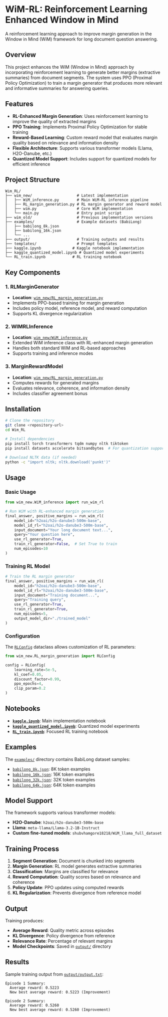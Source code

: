 # WiM-RL: Reinforcement Learning Enhanced Window in Mind

A reinforcement learning approach to improve margin generation in the Window in Mind (WiM) framework for long document question answering.

## Overview

This project enhances the WiM (Window in Mind) approach by incorporating reinforcement learning to generate better margins (extractive summaries) from document segments. The system uses PPO (Proximal Policy Optimization) to train a margin generator that produces more relevant and informative summaries for answering queries.

## Features

- **RL-Enhanced Margin Generation**: Uses reinforcement learning to improve the quality of extracted margins
- **PPO Training**: Implements Proximal Policy Optimization for stable training
- **Reward-Based Learning**: Custom reward model that evaluates margin quality based on relevance and information density
- **Flexible Architecture**: Supports various transformer models (Llama, H2O-Danube, etc.)
- **Quantized Model Support**: Includes support for quantized models for efficient inference

## Project Structure

```
Wim_RL/
├── wim_new/                    # Latest implementation
│   ├── WiM_inference.py        # Main WiM-RL inference pipeline
│   ├── RL_margin_generation.py # RL margin generator and reward model
│   ├── wim.py                  # Core WiM implementation
│   └── main.py                 # Entry point script
├── wim_old/                    # Previous implementation versions
├── examples/                   # Example datasets (BabiLong)
│   ├── babilong_8k.json
│   ├── babilong_16k.json
│   └── ...
├── output/                     # Training outputs and results
├── templates/                  # Prompt templates
├── kaggle.ipynb              # Kaggle notebook implementation
├── kaggle_quantized_model.ipynb # Quantized model experiments
└── RL_train.ipynb            # RL training notebook
```

## Key Components

### 1. RLMarginGenerator

- **Location**: [`wim_new/RL_margin_generation.py`](wim_new/RL_margin_generation.py)
- Implements PPO-based training for margin generation
- Includes policy model, reference model, and reward computation
- Supports KL divergence regularization

### 2. WIMRLInference

- **Location**: [`wim_new/WiM_inference.py`](wim_new/WiM_inference.py)
- Extended WiM inference class with RL-enhanced margin generation
- Handles both standard WiM and RL-based approaches
- Supports training and inference modes

### 3. MarginRewardModel

- **Location**: [`wim_new/RL_margin_generation.py`](wim_new/RL_margin_generation.py)
- Computes rewards for generated margins
- Evaluates relevance, coherence, and information density
- Includes classifier agreement bonus

## Installation

```bash
# Clone the repository
git clone <repository-url>
cd Wim_RL

# Install dependencies
pip install torch transformers tqdm numpy nltk tiktoken
pip install datasets accelerate bitsandbytes  # For quantization support

# Download NLTK data (if needed)
python -c "import nltk; nltk.download('punkt')"
```

## Usage

### Basic Usage

```python
from wim_new.WiM_inference import run_wim_rl

# Run WiM with RL-enhanced margin generation
final_answer, positive_margins = run_wim_rl(
    model_id="h2oai/h2o-danube3-500m-base",
    model_id_rl="h2oai/h2o-danube3-500m-base",
    input_document="Your long document text...",
    query="Your question here",
    use_rl_generator=True,
    train_rl_generator=False,  # Set True to train
    num_episodes=10
)
```

### Training RL Model

```python
# Train the RL margin generator
final_answer, positive_margins = run_wim_rl(
    model_id="h2oai/h2o-danube3-500m-base",
    model_id_rl="h2oai/h2o-danube3-500m-base",
    input_document="Training document...",
    query="Training query",
    use_rl_generator=True,
    train_rl_generator=True,
    num_episodes=5,
    output_model_dir="./trained_model"
)
```

### Configuration

The [`RLConfig`](wim_new/RL_margin_generation.py) dataclass allows customization of RL parameters:

```python
from wim_new.RL_margin_generation import RLConfig

config = RLConfig(
    learning_rate=5e-5,
    kl_coef=0.05,
    discount_factor=0.99,
    ppo_epochs=4,
    clip_param=0.2
)
```

## Notebooks

- **[`kaggle.ipynb`](kaggle.ipynb)**: Main implementation notebook
- **[`kaggle_quantized_model.ipynb`](kaggle_quantized_model.ipynb)**: Quantized model experiments
- **[`RL_train.ipynb`](RL_train.ipynb)**: Focused RL training notebook

## Examples

The [`examples/`](examples/) directory contains BabiLong dataset samples:

- [`babilong_8k.json`](examples/babilong_8k.json): 8K token examples
- [`babilong_16k.json`](examples/babilong_16k.json): 16K token examples
- [`babilong_32k.json`](examples/babilong_32k.json): 32K token examples
- [`babilong_64k.json`](examples/babilong_64k.json): 64K token examples

## Model Support

The framework supports various transformer models:

- **H2O-Danube**: `h2oai/h2o-danube3-500m-base`
- **Llama**: `meta-llama/Llama-3.2-1B-Instruct`
- **Custom fine-tuned models**: `shubvhamgore18218/WiM_llama_full_dataset`

## Training Process

1. **Segment Generation**: Document is chunked into segments
2. **Margin Generation**: RL model generates extractive summaries
3. **Classification**: Margins are classified for relevance
4. **Reward Computation**: Quality scores based on relevance and coherence
5. **Policy Update**: PPO updates using computed rewards
6. **KL Regularization**: Prevents divergence from reference model

## Output

Training produces:

- **Average Reward**: Quality metric across episodes
- **KL Divergence**: Policy divergence from reference
- **Relevance Rate**: Percentage of relevant margins
- **Model Checkpoints**: Saved in [`output/`](output/) directory

## Results

Sample training output from [`output/output.txt`](output/output.txt):

```
Episode 1 Summary:
  Average reward: 0.5223
  New best average reward: 0.5223 (Improvement)

Episode 2 Summary:
  Average reward: 0.5260
  New best average reward: 0.5260 (Improvement)
```
